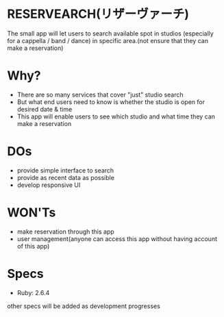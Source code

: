 # RESERVEARCH(リザーヴァーチ)

The small app will let users to search available spot in studios (especially for a cappella / band / dance) in specific area.(not ensure that they can make a reservation)

# Why?
- There are so many services that cover "just" studio search
- But what end users need to know is whether the studio is open for desired date & time
- This app will enable users to see which studio and what time they can make a reservation

# DOs
- provide simple interface to search
- provide as recent data as possible
- develop responsive UI

# WON'Ts
- make reservation through this app
- user management(anyone can access this app without having account of this app)

# Specs
- Ruby: 2.6.4

other specs will be added as development progresses
